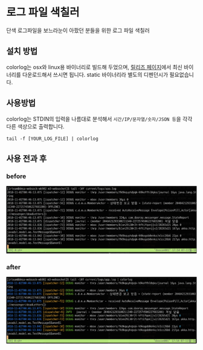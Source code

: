 # 로그 파일 색칠러

단색 로그파일을 보느라눈이 아팠던 분들을 위한 로그 파일 색칠러

## 설치 방법

colorlog는 osx와 linux용 바이너리로 빌드해 두었으며, [릴리즈 페이지](https://github.nhnent.com/daehyun-kim/colorlog/releases)에서 최신 바이너리를 다운로드해서 쓰시면 됩니다. static 바이너리라 별도의 디펜던시가 필요없습니다.

## 사용방법

colorlog는 STDIN의 입력을 나름대로 분석해서 `시간/IP/문자열/숫자/JSON 등`을 각각 다른 색상으로 출력합니다. 

    tail -f [YOUR_LOG_FILE] | colorlog

## 사용 전과 후

### before 

![](doc/before.png)

### after

![](doc/after.png)


